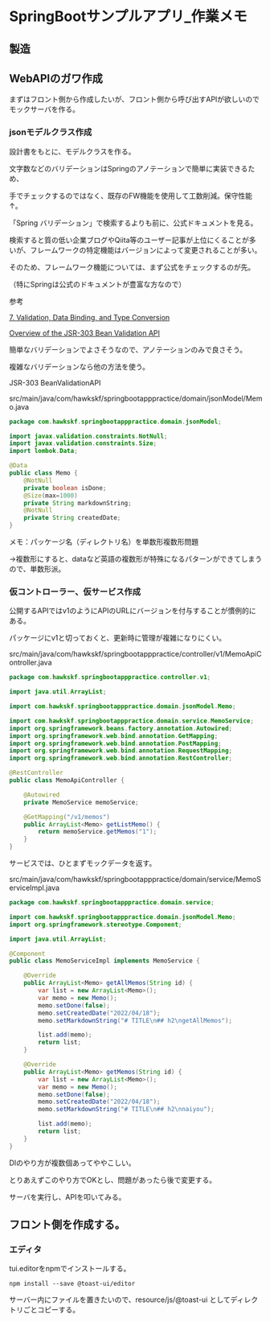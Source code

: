 # SpringBootサンプルアプリ_作業メモ

## 製造

## WebAPIのガワ作成

まずはフロント側から作成したいが、フロント側から呼び出すAPIが欲しいのでモックサーバを作る。



### jsonモデルクラス作成

設計書をもとに、モデルクラスを作る。

文字数などのバリデーションはSpringのアノテーションで簡単に実装できるため、

手でチェックするのではなく、既存のFW機能を使用して工数削減。保守性能↑。



「Spring バリデーション」で検索するよりも前に、公式ドキュメントを見る。

検索すると質の低い企業ブログやQiita等のユーザー記事が上位にくることが多いが、フレームワークの特定機能はバージョンによって変更されることが多い。

そのため、フレームワーク機能については、まず公式をチェックするのが先。

（特にSpringは公式のドキュメントが豊富な方なので）

参考

[7. Validation, Data Binding, and Type Conversion](https://docs.spring.io/spring-framework/docs/3.2.x/spring-framework-reference/html/validation.html)

[Overview of the JSR-303 Bean Validation API](https://docs.spring.io/spring-framework/docs/3.2.x/spring-framework-reference/html/validation.html#validation-beanvalidation-overview)

簡単なバリデーションでよさそうなので、アノテーションのみで良さそう。

複雑なバリデーションなら他の方法を使う。

JSR-303 BeanValidationAPI

src/main/java/com/hawkskf/springbootapppractice/domain/jsonModel/Memo.java

```java
package com.hawkskf.springbootapppractice.domain.jsonModel;

import javax.validation.constraints.NotNull;
import javax.validation.constraints.Size;
import lombok.Data;

@Data
public class Memo {
    @NotNull
    private boolean isDone;
    @Size(max=1000)
    private String markdownString;
    @NotNull
    private String createdDate;
}
```



メモ：パッケージ名（ディレクトリ名）を単数形複数形問題

→複数形にすると、dataなど英語の複数形が特殊になるパターンができてしまうので、単数形派。



### 仮コントローラー、仮サービス作成

公開するAPIではv1のようにAPIのURLにバージョンを付与することが慣例的にある。

パッケージにv1と切っておくと、更新時に管理が複雑になりにくい。

src/main/java/com/hawkskf/springbootapppractice/controller/v1/MemoApiController.java

```java
package com.hawkskf.springbootapppractice.controller.v1;

import java.util.ArrayList;

import com.hawkskf.springbootapppractice.domain.jsonModel.Memo;

import com.hawkskf.springbootapppractice.domain.service.MemoService;
import org.springframework.beans.factory.annotation.Autowired;
import org.springframework.web.bind.annotation.GetMapping;
import org.springframework.web.bind.annotation.PostMapping;
import org.springframework.web.bind.annotation.RequestMapping;
import org.springframework.web.bind.annotation.RestController;

@RestController
public class MemoApiController {

    @Autowired
    private MemoService memoService;

    @GetMapping("/v1/memos")
    public ArrayList<Memo> getListMemo() {
        return memoService.getMemos("1");
    }
}

```



サービスでは、ひとまずモックデータを返す。

src/main/java/com/hawkskf/springbootapppractice/domain/service/MemoServiceImpl.java

```java
package com.hawkskf.springbootapppractice.domain.service;

import com.hawkskf.springbootapppractice.domain.jsonModel.Memo;
import org.springframework.stereotype.Component;

import java.util.ArrayList;

@Component
public class MemoServiceImpl implements MemoService {

    @Override
    public ArrayList<Memo> getAllMemos(String id) {
        var list = new ArrayList<Memo>();
        var memo = new Memo();
        memo.setDone(false);
        memo.setCreatedDate("2022/04/18");
        memo.setMarkdownString("# TITLE\n## h2\ngetAllMemos");

        list.add(memo);
        return list;
    }

    @Override
    public ArrayList<Memo> getMemos(String id) {
        var list = new ArrayList<Memo>();
        var memo = new Memo();
        memo.setDone(false);
        memo.setCreatedDate("2022/04/18");
        memo.setMarkdownString("# TITLE\n## h2\nnaiyou");

        list.add(memo);
        return list;
    }
}

```



DIのやり方が複数個あってややこしい。

とりあえずこのやり方でOKとし、問題があったら後で変更する。



サーバを実行し、APIを叩いてみる。





## フロント側を作成する。



### エディタ

tui.editorをnpmでインストールする。

`npm install --save @toast-ui/editor`

サーバー内にファイルを置きたいので、resource/js/@toast-ui としてディレクトリごとコピーする。
